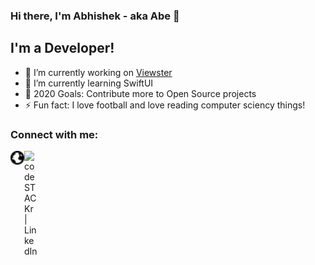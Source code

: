### Hi there, I'm Abhishek - aka Abe 👋

## I'm a Developer!

- 🔭 I’m currently working on [Viewster][Viewster]
- 🌱 I’m currently learning SwiftUI
- 🥅 2020 Goals: Contribute more to Open Source projects
- ⚡ Fun fact: I love football and love reading computer sciency things!

### Connect with me:

[<img align="left" alt="My Portfolio Website" width="22px" src="https://raw.githubusercontent.com/iconic/open-iconic/master/svg/globe.svg" />][website]
[<img align="left" alt="codeSTACKr | LinkedIn" width="22px" src="https://cdn.jsdelivr.net/npm/simple-icons@v3/icons/linkedin.svg" />][linkedin]

[website]: https://abeplays.github.io
[linkedin]: https://www.linkedin.com/in/abe10/
[memestagram]: https://github.com/AbePlays/Memestagram
[xkcd]: https://github.com/AbePlays/xkcd
[Restauro]: https://github.com/AbePlays/Restauro
[Viewster]: https://github.com/AbePlays/Viewster
